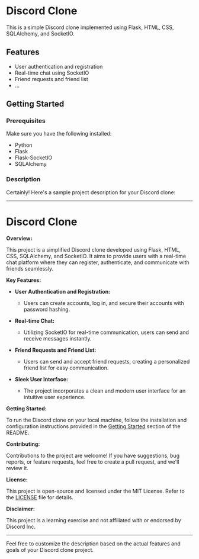 # Discord Clone

This is a simple Discord clone implemented using Flask, HTML, CSS, SQLAlchemy, and SocketIO.

## Features

- User authentication and registration
- Real-time chat using SocketIO
- Friend requests and friend list
- ...

## Getting Started

### Prerequisites

Make sure you have the following installed:

- Python
- Flask
- Flask-SocketIO
- SQLAlchemy

### Description

Certainly! Here's a sample project description for your Discord clone:

---

# Discord Clone

**Overview:**

This project is a simplified Discord clone developed using Flask, HTML, CSS, SQLAlchemy, and SocketIO. It aims to provide users with a real-time chat platform where they can register, authenticate, and communicate with friends seamlessly.

**Key Features:**

- **User Authentication and Registration:**
  - Users can create accounts, log in, and secure their accounts with password hashing.

- **Real-time Chat:**
  - Utilizing SocketIO for real-time communication, users can send and receive messages instantly.

- **Friend Requests and Friend List:**
  - Users can send and accept friend requests, creating a personalized friend list for easy communication.

- **Sleek User Interface:**
  - The project incorporates a clean and modern user interface for an intuitive user experience.

**Getting Started:**

To run the Discord clone on your local machine, follow the installation and configuration instructions provided in the [Getting Started](#getting-started) section of the README.

**Contributing:**

Contributions to the project are welcome! If you have suggestions, bug reports, or feature requests, feel free to create a pull request, and we'll review it.

**License:**

This project is open-source and licensed under the MIT License. Refer to the [LICENSE](LICENSE) file for details.

**Disclaimer:**

This project is a learning exercise and not affiliated with or endorsed by Discord Inc.

---

Feel free to customize the description based on the actual features and goals of your Discord clone project.
